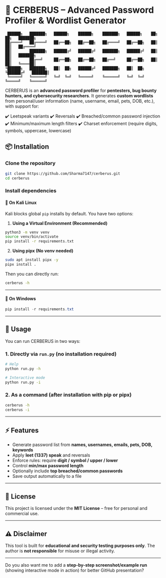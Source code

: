 



# 🔐 CERBERUS – Advanced Password Profiler & Wordlist Generator

```
 ██████╗   ███████╗   ██████╗    ██████╗    ███████╗   ██████╗    ██╗   ██╗   ███████╗
██╔════╝   ██╔════╝   ██╔══██╗   ██╔══██╗   ██╔════╝   ██╔══██╗   ██║   ██║   ██╔════╝
██║        ███████╗   ██████╔╝   ██████╔╝   ███████╗   ██████╔╝   ██║   ██║   ███████╗
██║        ██╔══╝     ██╔══██╗   ██╔══██╗   ██╔══╝     ██╔══██╗   ██║   ██║   ╚════██║
╚██████╗   ███████╗   ██║  ██╗   ██████╔╝   ███████╗   ██║  ██╗   ╚██████╔╝   ███████║
 ╚═════╝   ╚══════╝   ╚═╝  ╚═╝   ╚═════╝    ╚══════╝   ╚═╝  ╚═╝    ╚═════╝    ╚══════╝
```

CERBERUS is an **advanced password profiler** for **pentesters, bug bounty hunters, and cybersecurity researchers**.
It generates **custom wordlists** from personal/user information (name, username, email, pets, DOB, etc.), with support for:

✔️ Leetspeak variants
✔️ Reversals
✔️ Breached/common password injection
✔️ Minimum/maximum length filters
✔️ Charset enforcement (require digits, symbols, uppercase, lowercase)


## 📦 Installation

### Clone the repository

```bash
git clone https://github.com/Sharma7147/cerberus.git
cd cerberus
```

### Install dependencies

#### 🔹 On **Kali Linux**

Kali blocks global `pip` installs by default. You have two options:

1. **Using a Virtual Environment (Recommended)**

```bash
python3 -m venv venv
source venv/bin/activate
pip install -r requirements.txt
```

2. **Using pipx (No venv needed)**

```bash
sudo apt install pipx -y
pipx install .
```

Then you can directly run:

```bash
cerberus -h
```

---

#### 🔹 On **Windows**

```powershell
pip install -r requirements.txt
```

---

## 🚀 Usage

You can run CERBERUS in two ways:

### 1. Directly via `run.py` (no installation required)

```bash
# Help
python run.py -h

# Interactive mode
python run.py -i
```

### 2. As a command (after installation with pip or pipx)

```bash
cerberus -h
cerberus -i
```

---

## ⚡ Features

* Generate password list from **names, usernames, emails, pets, DOB, keywords**
* Apply **leet (1337) speak** and reversals
* Enforce rules: require **digit / symbol / upper / lower**
* Control **min/max password length**
* Optionally include **top breached/common passwords**
* Save output automatically to a file

---

## 📄 License

This project is licensed under the **MIT License** – free for personal and commercial use.

---

## ⚠️ Disclaimer

This tool is built for **educational and security testing purposes only**.
The author is **not responsible** for misuse or illegal activity.

---



Do you also want me to add a **step-by-step screenshot/example run** (showing interactive mode in action) for better GitHub presentation?

